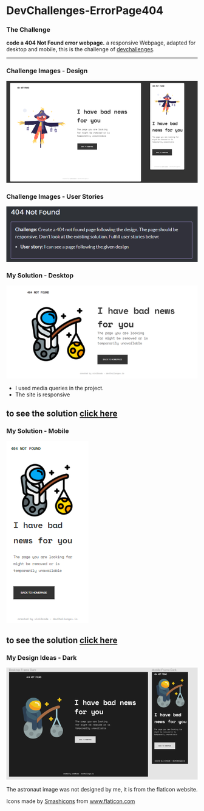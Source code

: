 # DevChallenges-ErrorPage404
### The Challenge
**code a 404 Not Found error webpage.**
a responsive Webpage, adapted for desktop and mobile, this is the challenge of [devchallenges](https://devchallenges.io/).
--- --- --- 
### Challenge Images - Design
![enter image description here](https://github.com/ViniSCode/DevChallenges-ErrorPage404/blob/main/Images/design.PNG?raw=true)

### Challenge Images - User Stories
![enter image description here](https://github.com/ViniSCode/DevChallenges-ErrorPage404/blob/main/Images/userStories.PNG?raw=true)

### My Solution - Desktop
![enter image description here](https://github.com/ViniSCode/DevChallenges-ErrorPage404/blob/main/Images/Solution%20Desktop.PNG?raw=true)

- I used media queries in the project.
- The site is responsive
##  to see the solution [click here](https://dev-challenges-error-webpage404.vercel.app/)

### My Solution - Mobile
![enter image description here](https://github.com/ViniSCode/DevChallenges-ErrorPage404/blob/main/Images/Mobile.PNG?raw=true)
##  to see the solution [click here](https://dev-challenges-error-webpage404.vercel.app/)

### My Design Ideas  - Dark
![enter image description here](https://github.com/ViniSCode/DevChallenges-ErrorPage404/blob/main/Images/darkTheme.PNG?raw=true)

The astronaut image was not designed by me, it is from the flaticon website.
<div>Icons made by <a href="https://www.flaticon.com/authors/smashicons" title="Smashicons">Smashicons</a> from <a href="https://www.flaticon.com/" title="Flaticon">www.flaticon.com</a></div>
